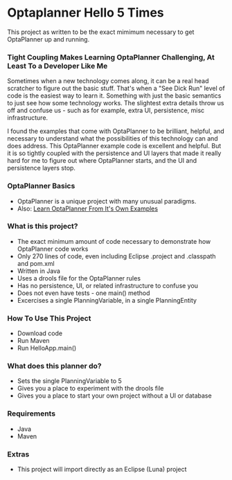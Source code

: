 # Optaplanner Hello 5 Times #

This project as written to be the exact mimimum necessary to get OptaPlanner up and running.

### Tight Coupling Makes Learning OptaPlanner Challenging, At Least To a Developer Like Me ###

Sometimes when a new technology comes along, it can be a real head scratcher to figure out the basic stuff. That's when a "See Dick Run" level of code is the easiest way to learn it. Something with just the basic semantics to just see how some technology works. The slightest extra details throw us off and confuse us - such as for example, extra UI, persistence, misc infrastructure.

I found the examples that come with OptaPlanner to be brilliant, helpful, and necessary to understand what the possibilities of this technology can and does address. This OptaPlanner example code is excellent and helpful. But it is so tightly coupled with the persistence and UI layers that made it really hard for me to figure out where OptaPlanner starts, and the UI and persistence layers stop.

### OptaPlanner Basics ###

* OptaPlanner is a unique project with many unusual paradigms.
* Also: [Learn OptaPlanner From It's Own Examples](https://bitbucket.org/tutorials/markdowndemo)

### What is this project? ###

* The exact minimum amount of code necessary to demonstrate how OptaPlanner code works
* Only 270 lines of code, even including Eclipse .project and .classpath and pom.xml
* Written in Java
* Uses a drools file for the OptaPlanner rules
* Has no persistence, UI, or related infrastructure to confuse you
* Does not even have tests - one main() method
* Excercises a single PlanningVariable, in a single PlanningEntity

### How To Use This Project ###

* Download code
* Run Maven
* Run HelloApp.main()

### What does this planner do? ###

* Sets the single PlanningVariable to 5
* Gives you a place to experiment with the drools file
* Gives you a place to start your own project without a UI or database

### Requirements ###

* Java
* Maven

### Extras ###

* This project will import directly as an Eclipse (Luna) project
